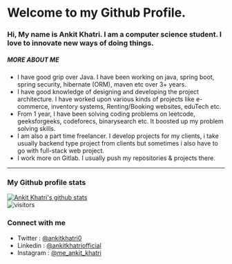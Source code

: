 # Welcome to my Github Profile.
### Hi, My name is Ankit Khatri. I am a computer science student. I love to innovate new ways of doing things.

##### MORE ABOUT ME
- I have good grip over Java. I have been working on java, spring boot, spring security, hibernate (ORM), maven etc over 3+ years.
- I have good knowledge of designing and developing the project architecture. I have worked upon various kinds of projects like e-commerce, inventory systems, Renting/Booking websites, eduTech etc.
- From 1 year, I have been solving coding problems on leetcode, geeksforgeeks, codeforecs, binarysearch etc. It boosted up my problem solving skills.
- I am also a part time freelancer. I develop projects for my clients, i take usually backend type project from clients but sometimes i also have to go with full-stack web project.
- I work more on Gitlab. I usually push my repositories & projects there. 

--- 
### My Github profile stats
[![Ankit Khatri's github stats](https://github-readme-stats.vercel.app/api?username=ankitkhatriofficial&count_private=true&include_all_commits=true&theme=vue&show_icons=true)](https://www.github.com/ankitkhatriofficial)
<br/>
![visitors](https://visitor-badge.laobi.icu/badge?page_id=ankitkhatriofficial)

### Connect with me
- Twitter : [@ankitkhatri0](https://wwww.twitter.com/ankitkhatri0)
- Linkedin : [@ankitkhatriofficial](https://wwww.linkedin.com/in/ankitkhatriofficial)
- Instagram : [@me_ankit_khatri](https://wwww.instagram.com/me_ankit_khatri)
